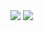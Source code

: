 <img src="https://github-readme-stats.vercel.app/api?username=lucascudo&show_icons=true&theme=dracula&include_all_commits=true&count_private=true&show_icons=true&hide=contribs"/>

<img src="https://github-readme-stats.vercel.app/api/top-langs/?username=lucascudo&theme=dracula&layout=compact&langs_count=20"/>
